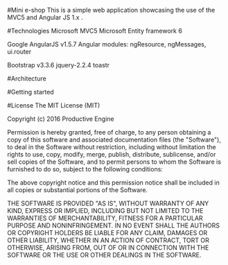 #Mini e-shop
This is a simple web application showcasing the use of the MVC5 and Angular JS 1.x .

#Technologies
Microsoft MVC5
Microsoft Entity framework 6

Google AngularJS v1.5.7
Angular modules: ngResource, ngMessages, ui.router

Bootstrap v3.3.6
jquery-2.2.4
toastr

#Architecture

#Getting started

#License
The MIT License (MIT)

Copyright (c) 2016 Productive Engine

Permission is hereby granted, free of charge, to any person obtaining a copy of this software and associated documentation files (the "Software"), to deal in the Software without restriction, including without limitation the rights to use, copy, modify, merge, publish, distribute, sublicense, and/or sell copies of the Software, and to permit persons to whom the Software is furnished to do so, subject to the following conditions:

The above copyright notice and this permission notice shall be included in all copies or substantial portions of the Software.

THE SOFTWARE IS PROVIDED "AS IS", WITHOUT WARRANTY OF ANY KIND, EXPRESS OR IMPLIED, 
INCLUDING BUT NOT LIMITED TO THE WARRANTIES OF MERCHANTABILITY, 
FITNESS FOR A PARTICULAR PURPOSE AND NONINFRINGEMENT. IN NO EVENT SHALL THE AUTHORS OR COPYRIGHT HOLDERS BE LIABLE FOR ANY CLAIM, 
DAMAGES OR OTHER LIABILITY, WHETHER IN AN ACTION OF CONTRACT, TORT OR OTHERWISE, ARISING FROM, OUT OF OR IN
CONNECTION WITH THE SOFTWARE OR THE USE OR OTHER DEALINGS IN THE SOFTWARE.
